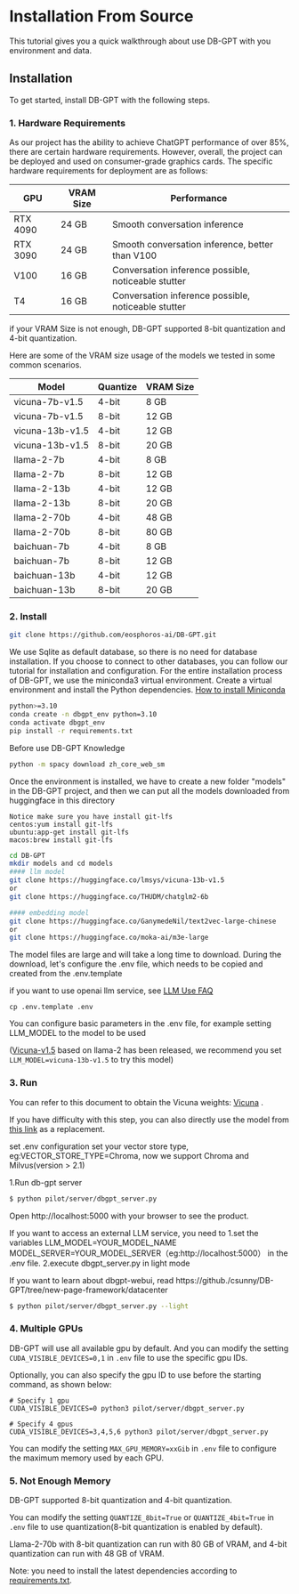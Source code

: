 # Installation From Source

This tutorial gives you a quick walkthrough about use DB-GPT with you environment and data.

## Installation

To get started, install DB-GPT with the following steps.

### 1. Hardware Requirements 
As our project has the ability to achieve ChatGPT performance of over 85%, there are certain hardware requirements. However, overall, the project can be deployed and used on consumer-grade graphics cards. The specific hardware requirements for deployment are as follows:

| GPU      | VRAM Size | Performance                                 |
|----------|-----------| ------------------------------------------- |
| RTX 4090 | 24 GB     | Smooth conversation inference        |
| RTX 3090 | 24 GB     | Smooth conversation inference, better than V100 |
| V100     | 16 GB     | Conversation inference possible, noticeable stutter |
| T4       | 16 GB     | Conversation inference possible, noticeable stutter |

if your VRAM Size is not enough, DB-GPT supported 8-bit quantization and 4-bit quantization.

Here are some of the VRAM size usage of the models we tested in some common scenarios.

| Model     |  Quantize | VRAM Size |
| --------- | --------- | --------- |
| vicuna-7b-v1.5  | 4-bit  | 8 GB     |
| vicuna-7b-v1.5  | 8-bit  | 12 GB     |
| vicuna-13b-v1.5  | 4-bit  | 12 GB     |
| vicuna-13b-v1.5  | 8-bit  | 20 GB     |
| llama-2-7b  | 4-bit  | 8 GB     |
| llama-2-7b  | 8-bit  | 12 GB     |
| llama-2-13b  | 4-bit  | 12 GB     | 
| llama-2-13b  | 8-bit  | 20 GB     |
| llama-2-70b  | 4-bit  | 48 GB     |
| llama-2-70b  | 8-bit  | 80 GB     |
| baichuan-7b  | 4-bit  | 8 GB     |
| baichuan-7b  | 8-bit  | 12 GB     |
| baichuan-13b  | 4-bit  | 12 GB     |
| baichuan-13b  | 8-bit  | 20 GB     |

### 2. Install
```bash
git clone https://github.com/eosphoros-ai/DB-GPT.git
```

We use Sqlite as default database, so there is no need for database installation.  If you choose to connect to other databases, you can follow our tutorial for installation and configuration. 
For the entire installation process of DB-GPT, we use the miniconda3 virtual environment. Create a virtual environment and install the Python dependencies.
[How to install Miniconda](https://docs.conda.io/en/latest/miniconda.html)
```bash
python>=3.10
conda create -n dbgpt_env python=3.10
conda activate dbgpt_env
pip install -r requirements.txt
```
Before use DB-GPT Knowledge
```bash
python -m spacy download zh_core_web_sm

```

Once the environment is installed, we have to create a new folder "models" in the DB-GPT project, and then we can put all the models downloaded from huggingface in this directory

```{tip}
Notice make sure you have install git-lfs
centos:yum install git-lfs
ubuntu:app-get install git-lfs
macos:brew install git-lfs
```

```bash
cd DB-GPT
mkdir models and cd models
#### llm model
git clone https://huggingface.co/lmsys/vicuna-13b-v1.5
or
git clone https://huggingface.co/THUDM/chatglm2-6b

#### embedding model
git clone https://huggingface.co/GanymedeNil/text2vec-large-chinese
or
git clone https://huggingface.co/moka-ai/m3e-large
```

The model files are large and will take a long time to download. During the download, let's configure the .env file, which needs to be copied and created from the .env.template

if you want to use openai llm service, see [LLM Use FAQ](https://db-gpt.readthedocs.io/en/latest/getting_started/faq/llm/llm_faq.html)

```{tip}
cp .env.template .env
```

You can configure basic parameters in the .env file, for example setting LLM_MODEL to the model to be used

([Vicuna-v1.5](https://huggingface.co/lmsys/vicuna-13b-v1.5) based on llama-2 has been released, we recommend you set `LLM_MODEL=vicuna-13b-v1.5` to try this model)

### 3. Run
You can refer to this document to obtain the Vicuna weights: [Vicuna](https://github.com/lm-sys/FastChat/blob/main/README.md#model-weights) .

If you have difficulty with this step, you can also directly use the model from [this link](https://huggingface.co/Tribbiani/vicuna-7b) as a replacement.

set .env configuration set your vector store type, eg:VECTOR_STORE_TYPE=Chroma, now we support Chroma and Milvus(version > 2.1)


1.Run db-gpt server 

```bash
$ python pilot/server/dbgpt_server.py
```
Open http://localhost:5000 with your browser to see the product.

If you want to access an external LLM service, you need to 1.set the variables LLM_MODEL=YOUR_MODEL_NAME MODEL_SERVER=YOUR_MODEL_SERVER（eg:http://localhost:5000） in the .env file.
2.execute dbgpt_server.py in light mode

If you want to learn about dbgpt-webui, read https://github./csunny/DB-GPT/tree/new-page-framework/datacenter

```bash
$ python pilot/server/dbgpt_server.py --light
```


### 4. Multiple GPUs

DB-GPT will use all available gpu by default. And you can modify the setting `CUDA_VISIBLE_DEVICES=0,1` in `.env` file to use the specific gpu IDs.

Optionally, you can also specify the gpu ID to use before the starting command, as shown below:

````shell
# Specify 1 gpu
CUDA_VISIBLE_DEVICES=0 python3 pilot/server/dbgpt_server.py

# Specify 4 gpus
CUDA_VISIBLE_DEVICES=3,4,5,6 python3 pilot/server/dbgpt_server.py
````

You can modify the setting `MAX_GPU_MEMORY=xxGib` in `.env` file to configure the maximum memory used by each GPU.

### 5. Not Enough Memory

DB-GPT supported 8-bit quantization and 4-bit quantization.

You can modify the setting `QUANTIZE_8bit=True` or `QUANTIZE_4bit=True` in `.env` file to use quantization(8-bit quantization is enabled by default).

Llama-2-70b with 8-bit quantization can run with 80 GB of VRAM, and 4-bit quantization can run with 48 GB of VRAM.

Note: you need to install the latest dependencies according to [requirements.txt](https://github.com/eosphoros-ai/DB-GPT/blob/main/requirements.txt).
